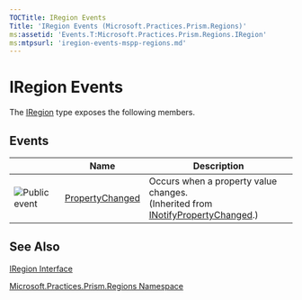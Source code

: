 ```yaml
---
TOCTitle: IRegion Events
Title: 'IRegion Events (Microsoft.Practices.Prism.Regions)'
ms:assetid: 'Events.T:Microsoft.Practices.Prism.Regions.IRegion'
ms:mtpsurl: 'iregion-events-mspp-regions.md'
---
```


# IRegion Events

The [IRegion](https://msdn.microsoft.com/library/microsoft.practices.prism.regions.iregion) type exposes the following members.

## Events

<span id="eventTableToggle"></span>
<table>

<thead>
<tr class="header">
<th> </th>
<th>Name</th>
<th>Description</th>
</tr>
</thead>
<tbody>
<tr class="odd">
<td><img src="https://msdn.microsoft.com/en-us/Gg430899.pubevent(en-us,PandP.50).gif" title="Public event" /></td>
<td><a href="http://msdn.microsoft.com/en-us/library/ms133023">PropertyChanged</a></td>
<td><div class="summary">
Occurs when a property value changes.
</div>
(Inherited from <a href="http://msdn.microsoft.com/en-us/library/ms133020">INotifyPropertyChanged</a>.)</td>
</tr>
</tbody>
</table>

## See Also
[IRegion Interface](https://msdn.microsoft.com/library/microsoft.practices.prism.regions.iregion)

[Microsoft.Practices.Prism.Regions Namespace](https://msdn.microsoft.com/library/microsoft.practices.prism.regions)
